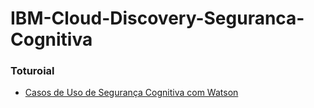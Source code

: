 # IBM-Cloud-Discovery-Seguranca-Cognitiva

### Toturoial
- [Casos de Uso de Segurança Cognitiva com Watson](https://github.com/Bluedev-BR/IBM-Cloud-Discovery-Seguranca-Cognitiva/blob/master/Casos%20de%20Uso%20de%20Seguranc%CC%A7a%20Cognitiva%20com%20Watson.pdf)
